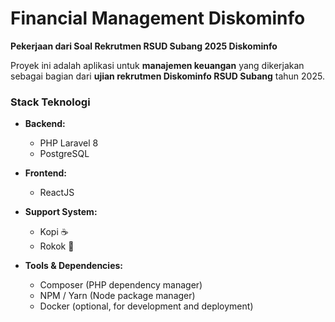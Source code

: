 # Financial Management Diskominfo

**Pekerjaan dari Soal Rekrutmen RSUD Subang 2025 Diskominfo**

Proyek ini adalah aplikasi untuk **manajemen keuangan** yang dikerjakan sebagai bagian dari **ujian rekrutmen Diskominfo RSUD Subang** tahun 2025.

### Stack Teknologi

- **Backend:**
  - PHP Laravel 8
  - PostgreSQL
- **Frontend:**
  - ReactJS
- **Support System:**
  - Kopi ☕
  - Rokok 🚬

- **Tools & Dependencies:**
  - Composer (PHP dependency manager)
  - NPM / Yarn (Node package manager)
  - Docker (optional, for development and deployment)
  


